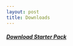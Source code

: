 ```yaml
---
layout: post
title: Downloads
---
```


##### [Download Starter Pack](https://github.com/hnelsongit/Download_Repo/raw/master/StudentPackFile.zip)
